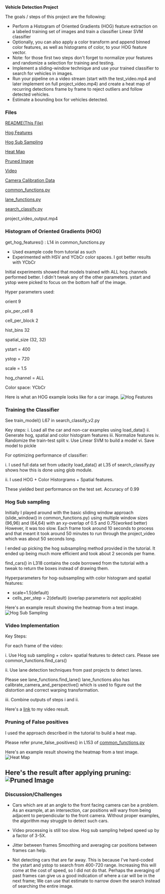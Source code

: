 **Vehicle Detection Project**

The goals / steps of this project are the following:

* Perform a Histogram of Oriented Gradients (HOG) feature extraction on a labeled training set of images and train a classifier Linear SVM classifier
* Optionally, you can also apply a color transform and append binned color features, as well as histograms of color, to your HOG feature vector. 
* Note: for those first two steps don't forget to normalize your features and randomize a selection for training and testing.
* Implement a sliding-window technique and use your trained classifier to search for vehicles in images.
* Run your pipeline on a video stream (start with the test_video.mp4 and later implement on full project_video.mp4) and create a heat map of recurring detections frame by frame to reject outliers and follow detected vehicles.
* Estimate a bounding box for vehicles detected.

### Files

[README(This File)](./README.md)

[Hog Features](./output_images/test1_hog_features.png)

[Hog Sub Sampling](./output_images/test1_hog_subsampling.png)

[Heat Map](./output_images/test1_hot.png)

[Pruned Image](./output_images/test1_pruned_windows_final.png)

[Video](./project_video_output.mp4)

[Camera Calibration Data](./camera.pkl)

[common_functions.py](./common_functions.py)

[lane_functions.py](./lane_functions.py)

[search_classify.py](./search_classify.py)

project_video_output.mp4

### Histogram of Oriented Gradients (HOG)

get_hog_features() : L14 in common_functions.py

* Used example code from tutorial as such
* Experimented with HSV and YCbCr color spaces. I got better results with YCbCr


Initial experiments showed that models trained with ALL hog channels performed better. I didn't tweak any of the other parameters.
ystart and ystop were picked to focus on the bottom half of the image.

Hyper parameters used:

orient 9

pix_per_cell 8

cell_per_block 2

hist_bins 32

spatial_size (32, 32)

ystart = 400

ystop = 720

scale = 1.5

hog_channel = ALL

Color space: YCbCr

Here is what an HOG example looks like for a car image.
![Hog Features](./output_images/test1_hog_features.png)


### Training the Classifier

See train_model() L67 in search_classify_v2.py

Key steps:
i. Load all the car and non-car examples using load_data()
ii. Generate hog, spatial and color histogram features
iii. Normalize features
iv. Randomize the train-test split
v. Use Linear SVM to build a model
vi. Save model to pickle

For optimizing performance of classifier:

i. I used full data set from udacity
load_data() at L35 of search_classify.py shows how this is done using glob module. 

ii. I used HOG + Color Historgrams + Spatial features.

These yielded best performance on the test set. Accuracy of 0.99


### Hog Sub sampling

Initially I played around with the basic sliding window approach (slide_window() in common_functions.py) 
using multiple window sizes (96,96) and (64,64) with an xy-overlap of 0.5 and 0.75(worked better)
However, it was too slow. Each frame took around 10 seconds to process 
and that meant it took around 50 minutes to run through the project_video which was about 50 seconds long.

I ended up picking the hog subsampling method provided in the tutorial. 
It ended up being much more efficient and took about 2 seconds per frame. 

find_cars() in L318 contains the code borrowed from the tutorial with a tweak to return the boxes instead of drawing them.

Hyperparameters for hog-subsampling with color histogram  and spatial features:

+ scale=1.5(default)
+ cells_per_step = 2(default) (overlap parameteris not applicable)


Here's an example result showing the heatmap from a test image.
![Hog Sub Sampling](./output_images/test1_hog_subsampling.png)


### Video Implementation

Key Steps:

For each frame of the video:

i. Use Hog sub sampling + color+ spatial features to detect cars. 
Please see common_functions.find_cars()

ii. Use lane detection techniques from past projects to detect lanes. 

Please see lane_functions.find_lane()
lane_functions also has calibrate_camera_and_perspective() which is used to figure out the distortion and correct 
warping transformation.

iii. Combine outputs of steps i and ii.

Here's a [link](./project_video_output.mp4) to my video result.

### Pruning of False positives
I used the approach described in the tutorial to build a heat map.

Please refer prune_false_positives() in L153 of [common_functions.py](./common_functions.py)

Here's an example result showing the heatmap from a test image.
![Heat Map](./output_images/test1_hot.png)


Here's the result after applying pruning:
![Pruned Image](./output_images/test1_pruned_windows_final.png)
---

### Discussion/Challenges

+ Cars which are at an angle to the front facing camera can be a problem. 
As an example, at an intersection, car positions will wary from being adjacent to perpendicular to the front camera.
Without proper examples, the algorithm may struggle to detect such cars. 

+ Video processing is still too slow. 
Hog sub sampling helped speed up by a factor of 3-5X.

+ Jitter between frames
Smoothing and averaging car positions between frames can help.

+ Not detecting cars that are far away. 
This is because I've hard-coded the ystart and ystop to search from 400-720 range.
Increasing this will come at the cost of speed, so I did not do that.
Perhaps the averaging of past frames can give us a good indication of where a car will be in the next frame; 
We can use that estimate to narrow down the search instead of searching the entire image.
